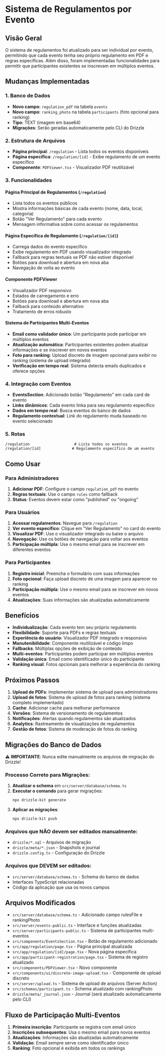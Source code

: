 # Sistema de Regulamentos por Evento

## Visão Geral

O sistema de regulamentos foi atualizado para ser individual por evento, permitindo que cada evento tenha seu próprio regulamento em PDF e regras específicas. Além disso, foram implementadas funcionalidades para permitir que participantes existentes se inscrevam em múltiplos eventos.

## Mudanças Implementadas

### 1. Banco de Dados

- **Novo campo**: `regulation_pdf` na tabela `events`
- **Novo campo**: `ranking_photo` na tabela `participants` (foto opcional para ranking)
- **Tipo**: TEXT (imagem em base64)
- **Migrações**: Serão geradas automaticamente pelo CLI do Drizzle

### 2. Estrutura de Arquivos

- **Página principal**: `/regulation` - Lista todos os eventos disponíveis
- **Página específica**: `/regulation/[id]` - Exibe regulamento de um evento específico
- **Componente**: `PDFViewer.tsx` - Visualizador PDF reutilizável

### 3. Funcionalidades

#### Página Principal de Regulamentos (`/regulation`)

- Lista todos os eventos públicos
- Mostra informações básicas de cada evento (nome, data, local, categoria)
- Botão "Ver Regulamento" para cada evento
- Mensagem informativa sobre como acessar os regulamentos

#### Página Específica de Regulamento (`/regulation/[id]`)

- Carrega dados do evento específico
- Exibe regulamento em PDF usando visualizador integrado
- Fallback para regras textuais se PDF não estiver disponível
- Botões para download e abertura em nova aba
- Navegação de volta ao evento

#### Componente PDFViewer

- Visualizador PDF responsivo
- Estados de carregamento e erro
- Botões para download e abertura em nova aba
- Fallback para conteúdo alternativo
- Tratamento de erros robusto

#### Sistema de Participantes Multi-Eventos

- **Email como validador único**: Um participante pode participar em múltiplos eventos
- **Atualização automática**: Participantes existentes podem atualizar informações e se inscrever em novos eventos
- **Foto para ranking**: Upload discreto de imagem opcional para exibir no ranking (sistema de upload integrado)
- **Verificação em tempo real**: Sistema detecta emails duplicados e oferece opções

### 4. Integração com Eventos

- **EventsSection**: Adicionado botão "Regulamento" em cada card de evento
- **Links dinâmicos**: Cada evento linka para seu regulamento específico
- **Dados em tempo real**: Busca eventos do banco de dados
- **Regulamento contextual**: Link do regulamento muda baseado no evento selecionado

### 5. Rotas

```
/regulation                    # Lista todos os eventos
/regulation/[id]              # Regulamento específico de um evento
```

## Como Usar

### Para Administradores

1. **Adicionar PDF**: Configure o campo `regulation_pdf` no evento
2. **Regras textuais**: Use o campo `rules` como fallback
3. **Status**: Eventos devem estar como "published" ou "ongoing"

### Para Usuários

1. **Acessar regulamentos**: Navegue para `/regulation`
2. **Ver evento específico**: Clique em "Ver Regulamento" no card do evento
3. **Visualizar PDF**: Use o visualizador integrado ou baixe o arquivo
4. **Navegação**: Use os botões de navegação para voltar aos eventos
5. **Participação múltipla**: Use o mesmo email para se inscrever em diferentes eventos

### Para Participantes

1. **Registro inicial**: Preencha o formulário com suas informações
2. **Foto opcional**: Faça upload discreto de uma imagem para aparecer no ranking
3. **Participação múltipla**: Use o mesmo email para se inscrever em novos eventos
4. **Atualizações**: Suas informações são atualizadas automaticamente

## Benefícios

- **Individualização**: Cada evento tem seu próprio regulamento
- **Flexibilidade**: Suporte para PDFs e regras textuais
- **Experiência do usuário**: Visualizador PDF integrado e responsivo
- **Manutenibilidade**: Componente reutilizável e código limpo
- **Fallbacks**: Múltiplas opções de exibição de conteúdo
- **Multi-eventos**: Participantes podem participar em múltiplos eventos
- **Validação única**: Email como identificador único do participante
- **Ranking visual**: Fotos opcionais para melhorar a experiência do ranking

## Próximos Passos

1. **Upload de PDFs**: Implementar sistema de upload para administradores
2. **Upload de fotos**: Sistema de upload de fotos para ranking (sistema completo implementado)
3. **Cache**: Adicionar cache para melhorar performance
4. **Versões**: Sistema de versionamento de regulamentos
5. **Notificações**: Alertas quando regulamentos são atualizados
6. **Analytics**: Rastreamento de visualizações de regulamentos
7. **Gestão de fotos**: Sistema de moderação de fotos do ranking

## Migrações do Banco de Dados

⚠️ **IMPORTANTE**: Nunca edite manualmente os arquivos de migração do Drizzle!

### Processo Correto para Migrações:

1. **Atualizar o schema** em `src/server/database/schema.ts`
2. **Executar o comando** para gerar migrações:
   ```bash
   npx drizzle-kit generate
   ```
3. **Aplicar as migrações**:
   ```bash
   npx drizzle-kit push
   ```

### Arquivos que NÃO devem ser editados manualmente:

- `drizzle/*.sql` - Arquivos de migração
- `drizzle/meta/*.json` - Snapshots e journal
- `drizzle.config.ts` - Configuração do Drizzle

### Arquivos que DEVEM ser editados:

- `src/server/database/schema.ts` - Schema do banco de dados
- Interfaces TypeScript relacionadas
- Código da aplicação que usa os novos campos

## Arquivos Modificados

- `src/server/database/schema.ts` - Adicionado campo rulesFile e rankingPhoto
- `src/server/events-public.ts` - Interface e funções atualizadas
- `src/server/participants-public.ts` - Sistema de participantes multi-eventos
- `src/components/EventsSection.tsx` - Botão de regulamento adicionado
- `src/app/regulation/page.tsx` - Página principal atualizada
- `src/app/regulation/[id]/page.tsx` - Nova página específica
- `src/app/participant-registration/page.tsx` - Sistema de registro atualizado
- `src/components/PDFViewer.tsx` - Novo componente
- `src/components/ui/discrete-image-upload.tsx` - Componente de upload discreto
- `src/server/upload.ts` - Sistema de upload de arquivos (Server Action)
- `src/schemas/participant.ts` - Schema atualizado com rankingPhoto
- `drizzle/meta/_journal.json` - Journal (será atualizado automaticamente pelo CLI)

## Fluxo de Participação Multi-Eventos

1. **Primeira inscrição**: Participante se registra com email único
2. **Inscrições subsequentes**: Usa o mesmo email para novos eventos
3. **Atualizações**: Informações são atualizadas automaticamente
4. **Validação**: Email sempre serve como identificador único
5. **Ranking**: Foto opcional é exibida em todos os rankings
